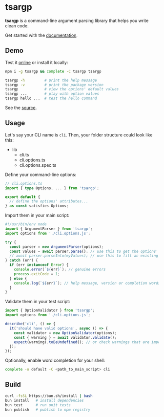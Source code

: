 # tsargp

**tsargp** is a command-line argument parsing library that helps you write clean code.

Get started with the [documentation](https://dsogari.github.io/tsargp/docs).

## Demo

Test it [online](https://dsogari.github.io/tsargp/demo) or install it locally:

```sh
npm i -g tsargp && complete -C tsargp tsargp

tsargp -h         # print the help message
tsargp -v         # print the package version
tsargp            # view the options' default values
tsargp ...        # play with option values
tsargp hello ...  # test the hello command
```

See the [source](examples/demo.options.ts).

## Usage

Let's say your CLI name is `cli`. Then, your folder structure could look like this:

- lib
  - cli.ts
  - cli.options.ts
  - cli.options.spec.ts

Define your command-line options:

```ts
// cli.options.ts
import { type Options, ... } from 'tsargp';

export default {
  // define the options' attributes...
} as const satisfies Options;
```

Import them in your main script:

```ts
#!/usr/bin/env node
import { ArgumentParser } from 'tsargp';
import options from './cli.options.js';

try {
  const parser = new ArgumentParser(options);
  const values = await parser.parse(); // use this to get the options' values
  // await parser.parseInto(myValues); // use this to fill an existing object or class instance
} catch (err) {
  if (err instanceof Error) {
    console.error(`${err}`); // genuine errors
    process.exitCode = 1;
  } else {
    console.log(`${err}`); // help message, version or completion words
  }
}
```

Validate them in your test script:

```ts
import { OptionValidator } from 'tsargp';
import options from './cli.options.js';

describe('cli', () => {
  it('should have valid options', async () => {
    const validator = new OptionValidator(options);
    const { warning } = await validator.validate();
    expect(warning).toBeUndefined(); // or check warnings that are important to your application
  });
});
```

Optionally, enable word completion for your shell:

```sh
complete -o default -C <path_to_main_script> cli
```

## Build

```sh
curl -fsSL https://bun.sh/install | bash
bun install   # install dependencies
bun test      # run unit tests
bun publish   # publish to npm registry
```
